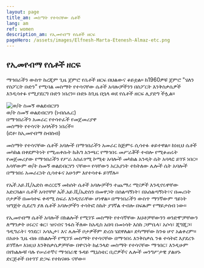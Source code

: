 ```yaml
---
layout: page
title_am: መስማት የተሳናቸው ሴቶች
lang: am
ref: women
description_am: የኢመየብማ የሴቶች ዘርፍ
pageHero: /assets/images/Elfnesh-Marta-Etenesh-Almaz-etc.png
---
```


<aside class="post-aside">
</aside>
<div class="post-content">
	<h2>የኢመየብማ የሴቶች ዘርፍ</h2>
	<div>
		<p> 
            ማኅበራችን ውስጥ ከረጂም ጊዜ ጀምሮ የሴቶች ዘርፍ በህልውና ቆይቷል። ከ1960ዎቹ ጀምሮ "ሄለን የስፖርት ቡድን" 
            የሚባል መስማት የተሳናቸው ሴቶች አባሎቻችንን በስፖርት እንቅስቃሴዎች እንዲሳተፉ የሚያደርግ ቡድን ነበረን። 
            ቡድኑ ከጊዜ በኋላ ወደ የሴቶች ዘርፍ ሊያድግ ችሏል። 
		</p>
		<div class="bordered pull-left tiny">
		  <img src="{{ "/assets/images/SimegnWBirhan.png" | prepend: site.baseurl_root }}" Alt="ወ/ት ስመኝ ወልደብርሃን"
		  class="img-responsive center-block" />
		  <div class="caption text-center">
            ወ/ት ስመኝ ወልደብርሃን (ነብሰሔር)<br/> በማኅበራችን አመራር የተሳተፈች የመጀመሪያዋ<br/>
             መስማት የተሳናት አባላችን ነበረች።<br/>
            (ፎቶ፡ ከኢመየብማ ስብስብ)
		  </div>
		</div>
		<p>
            መስማት የተሳናቸው ሴቶች አባሎች በማኅበራችን አመራር ከጅምሩ ሲሳተፉ ቆይተዋል። ከነዚህ ሴቶች መካከል
            በቀደምትነት የሚጠቀሱት ከሕግ አንጫር የማኅበሩ መሥራቾች ተብሎ የሚቆጠሩት የመጀመሪያው የማኅበራችን 
            የሥራ አስፈፃሚ ኮሚቴ አባሎች መካከል አንዲት ሴት አባላc ይገኙ ነበር። አሳቸውም ወ/ት ስመኝ ወልደብርሃን ናቸው።
            የሳቸውን አርአያነት ተከትለው ሌሎች ሴት አባሎች በማኅበሩ አመራርነት ሲሳተፉና አሁንም እየተሳተፉ ይገኛሉ።
		</p>
		<p>
            የኤች.አይ.ቪ/ኤድስ ወረርcኝ መከሰት ሴቶች አባሎቻችን ተጨማሪ ሚናዎች እንዲኖሩዋቸው አድርጓል። ሴቶች 
            አባኖቸቸ ኤች.አይ.ቪ/ኤድስን በመዋጋት በሰልጣኝነት፣ በአሰልጣኝነት፣ና በመሪነት ቦታዎች በመሳተፍ ቀዳሚ ስፍራ እንዲኖራቸው 
            ሆነዋል። በማኅበራችን ውስጥ ማንኛውም ዓይነት ዝግጅት ሲደረግ ያለ ሴቶች አባሎቻችን ተሳትፎ ስኬት ያገኛል ተብሎ 
            በፍጹም የማይታሰብ ነው። 
		</p>
		<p>
            የኢመየብማ ሴቶች አባሎች በክልሎች የሚገኙ መስማት የተሳኛቸው እህቶቻቸውንን ወንድሞቻቸውን ለማንቃት 
            ሀሩርና ቁር፣ ዝናብና ንፋስ ችለው ከአዲስ አበባ በመነሳት እስከ ጋምቤላ፣ አሶሳ፣ ጂግጂጋ፣ ዓዲግራት፣ ጎንደር፣ 
            አሳኢታ፣ እና ሌሎች ቦታዎችም ድረስ ሄደዋለል። ድካማቸው ከንቱ ሆኖ አልቀረም። በአሁኑ ጊዜ ብዙ በክልሎች
            የሚገኙ መስማት የተሳናቸው በማኅበሩ እንቅስቃሴ ንቁ ተሳትፎ እያደረጉ ይገኛሉ። እነዚህ እንቅስቃሴዎቻቸው
            በዋናነት ከፊንላድ መስማት የተሳናቸው ማኅበር፣ እንዲሁም በየክልሎቹ ባሉ የሠራተኛና ማኅበራዊ 
            ጉዳይ ሚኒስቴር ቢሮዎችና ሌሎች መንግሥታዊ ያልሆኑ ድርጅቶች በተገኘ ድጋፍ የተከናወኑ ናቸው።
		</p>
	</div>
</div>


